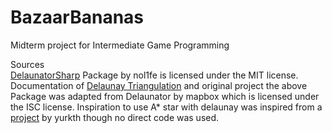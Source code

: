 # BazaarBananas
Midterm project for Intermediate Game Programming


Sources  
[DelaunatorSharp](https://github.com/nol1fe/delaunator-sharp) Package by nol1fe is licensed under the MIT license.   
Documentation of [Delaunay Triangulation](https://github.com/mapbox/delaunator) and original project the above Package was adapted from Delaunator by mapbox which is licensed under the ISC license. 
Inspiration to use A* star with delaunay was inspired from a [project](https://github.com/yurkth/stsmapgen) by yurkth though no direct code was used.